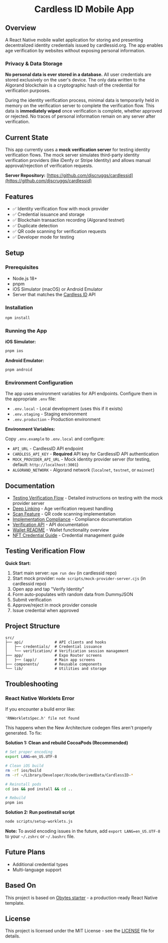 <h1 align="center">
  Cardless ID Mobile App
</h1>

## Overview

A React Native mobile wallet application for storing and presenting decentralized identity credentials issued by cardlessid.org. The app enables age verification by websites without exposing personal information.

### Privacy & Data Storage

**No personal data is ever stored in a database.** All user credentials are stored exclusively on the user's device. The only data written to the Algorand blockchain is a cryptographic hash of the credential for verification purposes.

During the identity verification process, minimal data is temporarily held in memory on the verification server to complete the verification flow. This data is **immediately wiped** once verification is complete, whether approved or rejected. No traces of personal information remain on any server after verification.

## Current State

This app currently uses a **mock verification server** for testing identity verification flows. The mock server simulates third-party identity verification providers (like iDenfy or Stripe Identity) and allows manual approval/rejection of verification requests.

**Server Repository:** [https://github.com/djscruggs/cardlessid](https://github.com/djscruggs/cardlessid)

## Features

- ✅ Identity verification flow with mock provider
- ✅ Credential issuance and storage
- ✅ Blockchain transaction recording (Algorand testnet)
- ✅ Duplicate detection
- ✅ QR code scanning for verification requests
- ✅ Developer mode for testing

## Setup

### Prerequisites

- Node.js 18+
- pnpm
- iOS Simulator (macOS) or Android Emulator
- Server that matches the [Cardless ID](https://github.com/djscruggs/cardlessid) API

### Installation

```bash
npm install
```

### Running the App

**iOS Simulator:**

```bash
pnpm ios
```

**Android Emulator:**

```bash
pnpm android
```

### Environment Configuration

The app uses environment variables for API endpoints. Configure them in the appropriate `.env` file:

- `.env.local` - Local development (uses this if it exists)
- `.env.staging` - Staging environment
- `.env.production` - Production environment

**Environment Variables:**

Copy `.env.example` to `.env.local` and configure:

- `API_URL` - CardlessID API endpoint
- `CARDLESS_API_KEY` - **Required** API key for CardlessID API authentication
- `MOCK_PROVIDER_API_URL` - Mock identity provider server (for testing, default: `http://localhost:3001`)
- `ALGORAND_NETWORK` - Algorand network (`localnet`, `testnet`, or `mainnet`)

## Documentation

- [Testing Verification Flow](docs/MOBILE_CLIENT_TESTING.md) - Detailed instructions on testing with the mock provider server
- [Deep Linking](docs/DEEP_LINKING.md) - Age verification request handling
- [Scan Feature](docs/SCAN-FEATURE.md) - QR code scanning implementation
- [Implementation Compliance](docs/IMPLEMENTATION_COMPLIANCE.md) - Compliance documentation
- [Verification API](docs/VERIFICATION_API.md) - API documentation
- [Wallet README](docs/WALLET_README.md) - Wallet functionality overview
- [NFT Credential Guide](docs/NFT-CREDENTIAL-CLIENT-GUIDE.md) - Credential management guide

## Testing Verification Flow

**Quick Start:**

1. Start main server: `npm run dev` (in cardlessid repo)
2. Start mock provider: `node scripts/mock-provider-server.cjs` (in cardlessid repo)
3. Open app and tap "Verify Identity"
4. Form auto-populates with random data from DummyJSON
5. Submit verification
6. Approve/reject in mock provider console
7. Issue credential when approved

## Project Structure

```
src/
├── api/              # API clients and hooks
│   ├── credentials/  # Credential issuance
│   └── verification/ # Verification session management
├── app/              # Expo Router screens
│   ├── (app)/        # Main app screens
├── components/       # Reusable components
└── lib/              # Utilities and storage
```

## Troubleshooting

### React Native Worklets Error

If you encounter a build error like:

```
'RNWorkletsSpec.h' file not found
```

This happens when the New Architecture codegen files aren't properly generated. To fix:

**Solution 1: Clean and rebuild CocoaPods (Recommended)**

```bash
# Set proper encoding
export LANG=en_US.UTF-8

# Clean iOS build
rm -rf ios/build
rm -rf ~/Library/Developer/Xcode/DerivedData/CardlessID-*

# Reinstall pods
cd ios && pod install && cd ..

# Rebuild
pnpm ios
```

**Solution 2: Run postinstall script**

```bash
node scripts/setup-worklets.js
```

**Note:** To avoid encoding issues in the future, add `export LANG=en_US.UTF-8` to your `~/.zshrc` or `~/.bashrc` file.

## Future Plans

- Additional credential types
- Multi-language support

## Based On

This project is based on [Obytes starter](https://starter.obytes.com) - a production-ready React Native template.

## License

This project is licensed under the MIT License - see the [LICENSE](LICENSE) file for details.
